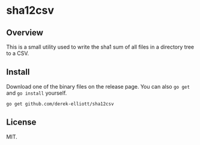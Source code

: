 # sha12csv

## Overview

This is a small utility used to write the sha1 sum of all files in a directory tree to a CSV.

## Install
Download one of the binary files on the release page.  You can also `go get` and `go install` yourself.
```
go get github.com/derek-elliott/sha12csv
```

## License

MIT.
